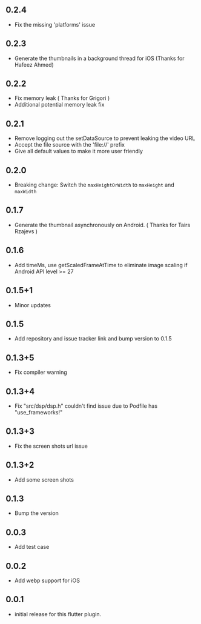 ## 0.2.4

* Fix the missing 'platforms' issue

## 0.2.3

* Generate the thumbnails in a background thread for iOS (Thanks for Hafeez Ahmed)

## 0.2.2

* Fix memory leak ( Thanks for Grigori )
* Additional potential memory leak fix

## 0.2.1

* Remove logging out the setDataSource to prevent leaking the video URL
* Accept the file source with the 'file://' prefix
* Give all default values to make it more user friendly

## 0.2.0

* Breaking change: Switch the `maxHeightOrWidth` to `maxHeight` and `maxWidth`

## 0.1.7

* Generate the thumbnail asynchronously on Android. ( Thanks for Tairs Rzajevs )
## 0.1.6

* Add timeMs, use getScaledFrameAtTime to eliminate image scaling if Android API level >= 27
## 0.1.5+1

* Minor updates
## 0.1.5

* Add repository and issue tracker link and bump version to 0.1.5
## 0.1.3+5

* Fix compiler warning
## 0.1.3+4

* Fix "src/dsp/dsp.h" couldn't find issue due to Podfile has "use_frameworks!"
## 0.1.3+3

* Fix the screen shots url issue
## 0.1.3+2

* Add some screen shots
## 0.1.3

* Bump the version
## 0.0.3

* Add test case
## 0.0.2

* Add webp support for iOS
## 0.0.1

* initial release for this flutter plugin.
